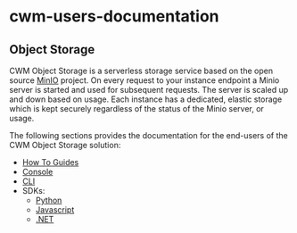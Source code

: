 # cwm-users-documentation

## Object Storage

CWM Object Storage is a serverless storage service based on the open source [MinIO](https://min.io/) project.
On every request to your instance endpoint a Minio server is started and used for subsequent requests.
The server is scaled up and down based on usage. Each instance has a dedicated, elastic storage which 
is kept securely regardless of the status of the Minio server, or usage.

The following sections provides the documentation for the end-users of the CWM
Object Storage solution:

- [How To Guides](objectstorage/howto.md)
- [Console](objectstorage/console.md)
- [CLI](objectstorage/cli.md)
- SDKs:
  - [Python](objectstorage/sdk-python.md)
  - [Javascript](objectstorage/sdk-javascript.md)
  - [.NET](objectstorage/sdk-dotnet.md)
